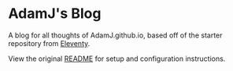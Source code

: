 # AdamJ's Blog

A blog for all thoughts of AdamJ.github.io, based off of the starter repository from [Eleventy](https://www.11ty.dev/).

View the original [README](11tyBaseBlog.md) for setup and configuration instructions.
